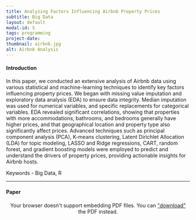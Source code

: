 ```yaml
---
title: Analyzing Factors Influencing Airbnb Property Prices
subtitle: Big Data
layout: default
modal-id: 5
tags: programming
project-date: 
thumbnail: airbnb.jpg
alt: Airbnb Analysis
---
```


<html>
<head>
    <meta name="viewport" content="width=device-width, initial-scale=1.0">
    <style>
        /* Style for the PDF container */
        .pdf-container {
            overflow-y: auto;
            max-height: 500px;
            margin-top: 20px; /* Add margin to separate from the text */
        }
        /* Style for the iframe container */
        .iframe-container {
            width: 100%;
            max-width: 1000px; /* Limit maximum width */
            margin-top: 20px; /* Add margin to separate from the text */
        }
    </style>
</head>
<body>
    <h4>Introduction</h4>
    <p>In this paper, we conducted an extensive analysis of Airbnb data using various statistical and machine-learning techniques to identify key factors influencing property prices. We began with missing value imputation and exploratory data analysis (EDA) to ensure data integrity. Median imputation was used for numerical variables, and specific replacements for categorical variables. EDA revealed significant correlations, showing that properties with more accommodations, bathrooms, and bedrooms generally have higher prices, and that geographical location and property type also significantly affect prices. Advanced techniques such as principal component analysis (PCA), K-means clustering, Latent Dirichlet Allocation (LDA) for topic modeling, LASSO and Ridge regressions, CART, random forest, and gradient boosting models were employed to predict and understand the drivers of property prices, providing actionable insights for Airbnb hosts.</p>
    <p>Keywords - Big Data, R</p>
    <hr class="star-primary">
    <h4>Paper</h4>
    <!-- PDF container -->
    <div class="pdf-container" style="text-align: center;">
        <object data="img/portfolio/big_data_slide.pdf" width="640" height="480" type="application/pdf">
            <!-- Fallback message if the browser doesn't support PDF embedding -->
            Your browser doesn't support embedding PDF files. You can <a href="img/portfolio/big_data_slide.pdf">"download"</a> the PDF instead.
        </object>
    </div>
    <br>
</body>
</html>